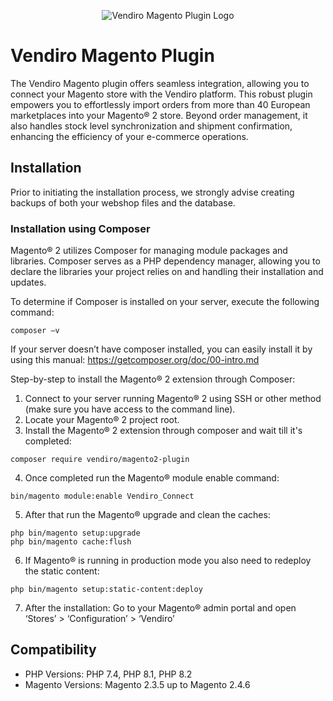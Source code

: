 <p align="center">
  <img src="https://github-production-user-asset-6210df.s3.amazonaws.com/24823946/269228391-1e4a0d54-673b-4b4d-acf2-fdb82d5dc707.png" alt="Vendiro Magento Plugin Logo">
</p>

# Vendiro Magento Plugin

The Vendiro Magento plugin offers seamless integration, allowing you to connect your Magento store with the Vendiro platform. This robust plugin empowers you to effortlessly import orders from more than 40 European marketplaces into your Magento® 2 store. Beyond order management, it also handles stock level synchronization and shipment confirmation, enhancing the efficiency of your e-commerce operations.

## Installation
Prior to initiating the installation process, we strongly advise creating backups of both your webshop files and the database.

### Installation using Composer ###
Magento® 2 utilizes Composer for managing module packages and libraries. Composer serves as a PHP dependency manager, allowing you to declare the libraries your project relies on and handling their installation and updates.

To determine if Composer is installed on your server, execute the following command:

```
composer –v
``` 
If your server doesn’t have composer installed, you can easily install it by using this manual: https://getcomposer.org/doc/00-intro.md

Step-by-step to install the Magento® 2 extension through Composer:

1.	Connect to your server running Magento® 2 using SSH or other method (make sure you have access to the command line).
2.	Locate your Magento® 2 project root.
3.	Install the Magento® 2 extension through composer and wait till it's completed:
```
composer require vendiro/magento2-plugin
``` 
4.	Once completed run the Magento® module enable command:
```
bin/magento module:enable Vendiro_Connect
``` 
5.	After that run the Magento® upgrade and clean the caches:
```
php bin/magento setup:upgrade
php bin/magento cache:flush
```
6.  If Magento® is running in production mode you also need to redeploy the static content:
```
php bin/magento setup:static-content:deploy
```
7.  After the installation: Go to your Magento® admin portal and open ‘Stores’ > ‘Configuration’ > ‘Vendiro’ 
   

## Compatibility

* PHP Versions: PHP 7.4, PHP 8.1, PHP 8.2
* Magento Versions: Magento 2.3.5 up to Magento 2.4.6

  
